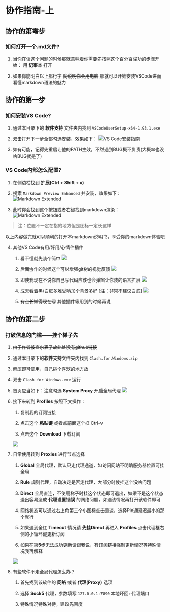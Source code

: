 # 协作指南-上

## 协作的第零步

### 如何打开一个.md文件?

1. 当你在读这个问题的时候那就意味着你需要先按照这个百分百成功的步骤开始： 用 **记事本** 打开

2. 如果你能明白以上那行字 ~~就说明你会用电脑~~ 那就可以开始安装VSCode进而看懂markdown语法的魅力

## 协作的第一步

### 如何安装VS Code?

1. 通过本目录下的 **软件支持** 文件夹内找到 `VSCodeUserSetup-x64-1.93.1.exe`

2. 双击打开下一步全部勾选安装，效果如下：
![VS Code安装指南](图片说明/VSCode-1.jpg)

3. 如有可能，记得先重启让他的PATH生效，不然遇到BUG概不负责(大概率也没啥BUG就是了)

### VS Code内部怎么配置?

1. 在侧边栏找到 **扩展(Ctrl + Shift + x)**

2. 搜索 `Markdown Preview Enhanced` 并安装，效果如下：
![Markdown Extended](图片说明/markdownExtended-1.jpg)

3. 此时你会找到这个按钮或者右键找到markdown渲染：
![Markdown Extended](图片说明/markdownExtended-2.jpg)
> 注：位置不一定在指的地方但是图标一定长这样

以上内容做完就可以顺利的打开本markdown说明书，享受你的markdown体验吧

4. 其他VS Code有用/好用/心情件插件

    1. 看不懂就先装个简中
    ![](图片说明/VSCode-2.jpg)

    2. 后面协作的时候这个可以增强git树的视觉反馈
    ![](图片说明/VSCode-3.jpg)

    3. 即使我现在不说你自己写代码应该也会弹窗让你装的语言扩展
    ![](图片说明/VSCode-4.jpg)

    4. 成天看着黑/白框多难受呐加个背景多好 [注：非常不建议白底]
    ![](图片说明/VSCode-5.jpg)

    5. ~~有点长懒得现在写~~ 其他插件等用到的时候再说
    
## 协作的第二步

### 打破信息的门槛——挂个梯子先

1. ~~由于作者被查水表了故此处没有github链接~~

2. 通过本目录下的**软件支持**文件夹内找到 `Clash.for.Windows.zip`

3. 解压即可使用，自己挑个喜欢的地方放

4. 双击 `Clash for Windows.exe` 运行

5. 首页应当如下：注意勾选 **System Proxy** 开启全局代理
![](图片说明/cfw-1.jpg)

6. 接下来转到 **Profiles** 按照下文操作：

    1. 复制我的订阅链接

    2. 点击这个 **粘贴键** 或者点前面这个框 Ctrl-v

    3. 点击这个 **Download** 下载订阅

    ![](图片说明/cfw-2.jpg)

7. 日常使用转到 **Proxies** 进行节点选择

    1. **Global** 全局代理，默认只走代理通道，如访问网站不明确服务器位置可挂全局

    2. **Rule** 规则代理，自动决定是否走代理，大部分时候挂这个没啥问题

    3. **Direct** 全局直连，不使用梯子时挂这个状态即可退出，如果不是这个状态退出容易造成 **代理设置错误** 的网络问题，如遇该情况再打开该软件即可

    4. 网络状态可以通过右上角第三个小图标点击测速，选择Pin通延迟最小的那个就行

    5. 如果遇到全红 **Timeout** 情况请 **先挂Direct** 再进入 **Profiles** 点击代理框右侧的小循环键更新订阅

    6. 如果在第**5**步无法成功更新请跟我说，有订阅链接强制更新情况等特殊情况我再解释

    ![](图片说明/cfw-3.jpg)

8. 有些软件不走全局代理怎么办？

    1. 首先找到该软件的 **网络** 或者 **代理(Proxy)** 选项

    2. 选择 **Sock5** 代理，参数填写 `127.0.0.1:7890` 本地环回+代理端口

    3. 特殊情况特殊对待，建议先百度
